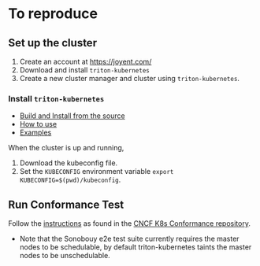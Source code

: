 # To reproduce

## Set up the cluster

1. Create an account at https://joyent.com/
2. Download and install `triton-kubernetes`
3. Create a new cluster manager and cluster using `triton-kubernetes`.

### Install `triton-kubernetes`

* [Build and Install from the source](https://github.com/joyent/triton-kubernetes/blob/master/docs/guide/building-cli.md)
* [How to use](https://github.com/joyent/triton-kubernetes#working-with-the-cli)
* [Examples](https://github.com/joyent/triton-kubernetes/tree/master/examples)

When the cluster is up and running,

1. Download the kubeconfig file.
2. Set the `KUBECONFIG` environment variable `export KUBECONFIG=$(pwd)/kubeconfig`.

## Run Conformance Test

Follow the
[instructions](https://github.com/cncf/k8s-conformance/blob/83d687c5aaf65a6fa462a5476553e92774730d3a/instructions.md)
as found in the [CNCF K8s Conformance repository](https://github.com/cncf/k8s-conformance).
* Note that the Sonobouy e2e test suite currently requires the master nodes to be schedulable, by default triton-kubernetes taints the master nodes to be unschedulable.